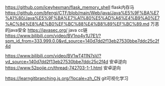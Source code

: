 
https://github.com/iceyhexman/flask_memory_shell flask内存马
https://github.com/bfengj/CTF/blob/main/Web/java/Java%E5%9F%BA%E7%A1%80/Java%E5%9F%BA%E7%A1%80%E5%AD%A6%E4%B9%A0%E7%AC%94%E8%AE%B0%EF%BC%88%E4%B8%89%EF%BC%89.md 万恶的java安全
https://javasec.org/ 
java cc链 https://www.bilibili.com/video/BV1no4y1U7E1/?spm_id_from=333.999.0.0&vd_source=140d7dd2f13eb27530bbe7ddc25c2f4d


https://www.bilibili.com/video/BV1wT411N7sV/?vd_source=140d7dd2f13eb27530bbe7ddc25c2f4d 安卓逆向
https://www.52pojie.cn/thread-742703-1-1.html 安卓逆向

https://learngitbranching.js.org/?locale=zh_CN git可视化学习

